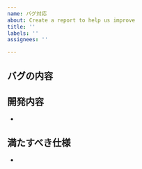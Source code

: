 ```yaml
---
name: バグ対応
about: Create a report to help us improve
title: ''
labels: ''
assignees: ''

---
```


## バグの内容


## 開発内容
- 

## 満たすべき仕様
-
